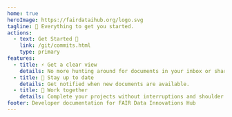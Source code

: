 ```yaml
---
home: true
heroImage: https://fairdataihub.org/logo.svg
tagline: 🌟 Everything to get you started.
actions:
  - text: Get Started 🚀
    link: /git/commits.html
    type: primary
features:
  - title: ⚡ Get a clear view
    details: No more hunting around for documents in your inbox or shared folders.
  - title: 🌠 Stay up to date
    details: Get notified when new documents are available.
  - title: 🙌 Work together
    details: Complete your projects without interruptions and shoulder tapping.
footer: Developer documentation for FAIR Data Innovations Hub
---
```

